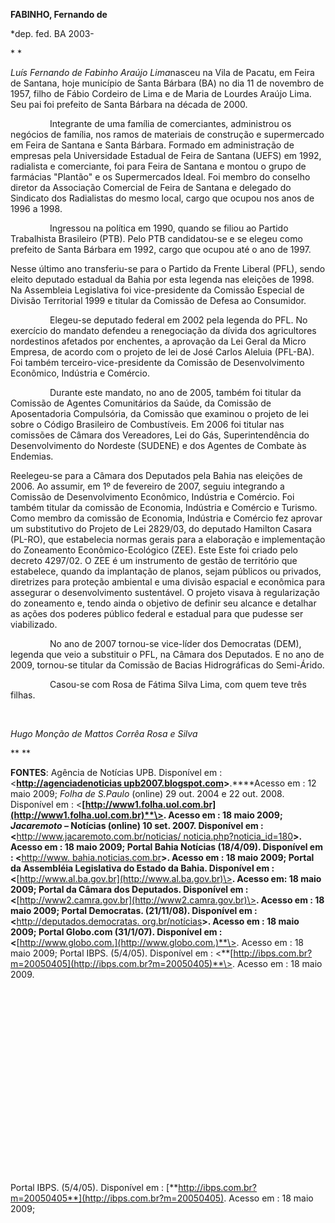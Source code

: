 **FABINHO, Fernando de**

\*dep. fed. BA 2003-

* *

*Luís Fernando de Fabinho Araújo Lima*nasceu na Vila de Pacatu, em Feira
de Santana, hoje município de Santa Bárbara (BA) no dia 11 de novembro
de 1957, filho de Fábio Cordeiro de Lima e de Maria de Lourdes Araújo
Lima. Seu pai foi prefeito de Santa Bárbara na década de 2000.

                Integrante de uma família de comerciantes, administrou
os negócios de família, nos ramos de materiais de construção e
supermercado em Feira de Santana e Santa Bárbara. Formado em
administração de empresas pela Universidade Estadual de Feira de Santana
(UEFS) em 1992, radialista e comerciante, foi para Feira de Santana e
montou o grupo de farmácias "Plantão" e os Supermercados Ideal. Foi
membro do conselho diretor da Associação Comercial de Feira de Santana e
delegado do Sindicato dos Radialistas do mesmo local, cargo que ocupou
nos anos de 1996 a 1998.

                Ingressou na política em 1990, quando se filiou ao
Partido Trabalhista Brasileiro (PTB). Pelo PTB candidatou-se e se elegeu
como prefeito de Santa Bárbara em 1992, cargo que ocupou até o ano de
1997.

Nesse último ano transferiu-se para o Partido da Frente Liberal (PFL),
sendo eleito deputado estadual da Bahia por esta legenda nas eleições de
1998. Na Assembleia Legislativa foi vice-presidente da Comissão Especial
de Divisão Territorial 1999 e titular da Comissão de Defesa ao
Consumidor.

                Elegeu-se deputado federal em 2002 pela legenda do PFL.
No exercício do mandato defendeu a renegociação da dívida dos
agricultores nordestinos afetados por enchentes, a aprovação da Lei
Geral da Micro Empresa, de acordo com o projeto de lei de José Carlos
Aleluia (PFL-BA). Foi também terceiro-vice-presidente da Comissão de
Desenvolvimento Econômico, Indústria e Comércio.

                Durante este mandato, no ano de 2005, também foi titular
da Comissão de Agentes Comunitários da Saúde, da Comissão de
Aposentadoria Compulsória, da Comissão que examinou o projeto de lei
sobre o Código Brasileiro de Combustíveis. Em 2006 foi titular nas
comissões de Câmara dos Vereadores, Lei do Gás, Superintendência do
Desenvolvimento do Nordeste (SUDENE) e dos Agentes de Combate às
Endemias.

Reelegeu-se para a Câmara dos Deputados pela Bahia nas eleições de 2006.
Ao assumir, em 1º de fevereiro de 2007, seguiu integrando a Comissão de
Desenvolvimento Econômico, Indústria e Comércio. Foi também titular da
comissão de Economia, Indústria e Comércio e Turismo. Como membro da
comissão de Economia, Indústria e Comércio fez aprovar um substitutivo
do Projeto de Lei 2829/03, do deputado Hamilton Casara (PL-RO), que
estabelecia normas gerais para a elaboração e implementação do
Zoneamento Econômico-Ecológico (ZEE). Este Este foi criado pelo decreto
4297/02. O ZEE é um instrumento de gestão de território que estabelece,
quando da implantação de planos, sejam públicos ou privados, diretrizes
para proteção ambiental e uma divisão espacial e econômica para
assegurar o desenvolvimento sustentável. O projeto visava à
regularização do zoneamento e, tendo ainda o objetivo de definir seu
alcance e detalhar as ações dos poderes público federal e estadual para
que pudesse ser viabilizado.

                No ano de 2007 tornou-se vice-líder dos Democratas
(DEM), legenda que veio a substituir o PFL, na Câmara dos Deputados. E
no ano de 2009, tornou-se titular da Comissão de Bacias Hidrográficas do
Semi-Árido.

                Casou-se com Rosa de Fátima Silva Lima, com quem teve
três filhas.

 

*Hugo Monção de Mattos Corrêa Rosa e Silva*

** **

**FONTES**: Agência de Notícias UPB. Disponível em :
\<**[http://agenciadenoticias
upb2007.blogspot.com](http://agenciadenoticias%20upb2007.blogspot.com)\>**.****Acesso
em : 12 maio 2009; *Folha de* *S.Paulo* (online) 29 out. 2004 e 22 out.
2008. Disponível em :
\<**[http://www1.folha.uol.com.br](http://www1.folha.uol.com.br)**\>.
Acesso em : 18 maio 2009; *Jacaremoto* – Notícias (online) 10 set. 2007.
Disponível em : \<**[http://www.jacaremoto.com.br/noticias/
noticia.php?noticia\_id=180](http://www.jacaremoto.com.br/noticias/%20noticia.php?noticia_id=180)**\>.
Acesso em : 18 maio 2009; Portal Bahia Notícias (18/4/09). Disponível em
: \<**[http://www.
bahia.noticias.com.br](http://www.%20bahia.noticias.com.br)**\>. Acesso
em : 18 maio 2009; Portal da Assembléia Legislativa do Estado da Bahia.
Disponível em :
\<**[http://www.al.ba.gov.br](http://www.al.ba.gov.br)\>**. Acesso em:
18 maio 2009; Portal da Câmara dos Deputados. Disponível em :
\<**[http://www2.camra.gov.br](http://www2.camra.gov.br)\>**. Acesso em
: 18 maio 2009; Portal Democratas. (21/11/08). Disponível em :
\<**[http://deputados.democratas.
org.br/notícias](http://deputados.democratas.%20org.br/notícias)**\>.
Acesso em : 18 maio 2009; Portal Globo.com (31/1/07). Disponível em :
\<**[http://www.globo.com.](http://www.globo.com.)**\>. Acesso em : 18
maio 2009; Portal IBPS. (5/4/05). Disponível em :
\<**[http://ibps.com.br?m=20050405](http://ibps.com.br?m=20050405)**\>.
Acesso em : 18 maio 2009.

 

 

 

 

 

 

 

 

 

 

Portal IBPS. (5/4/05). Disponível em :
[**http://ibps.com.br?m=20050405**](http://ibps.com.br?m=20050405).
Acesso em : 18 maio 2009;

 

 

